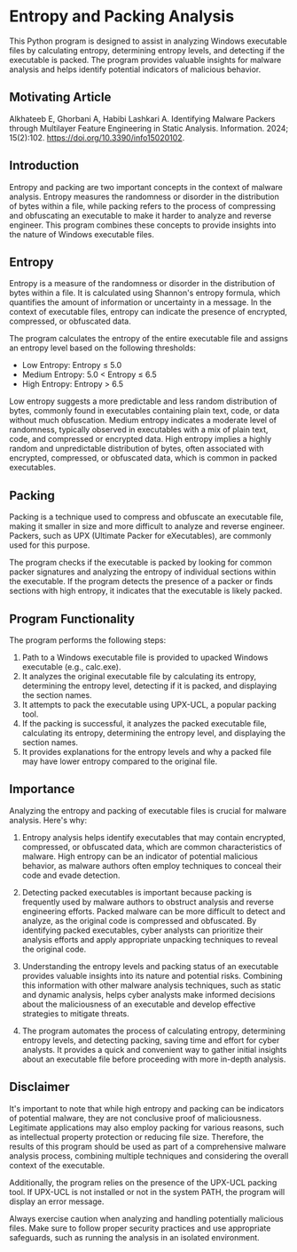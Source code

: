 # Entropy and Packing Analysis

This Python program is designed to assist in analyzing Windows executable files by calculating entropy, determining entropy levels, and detecting if the executable is packed. The program provides valuable insights for malware analysis and helps identify potential indicators of malicious behavior.

## Motivating Article
Alkhateeb E, Ghorbani A, Habibi Lashkari A. Identifying Malware Packers through Multilayer Feature Engineering in Static Analysis. Information. 2024; 15(2):102. https://doi.org/10.3390/info15020102.

## Introduction
Entropy and packing are two important concepts in the context of malware analysis. Entropy measures the randomness or disorder in the distribution of bytes within a file, while packing refers to the process of compressing and obfuscating an executable to make it harder to analyze and reverse engineer. This program combines these concepts to provide insights into the nature of Windows executable files.

## Entropy
Entropy is a measure of the randomness or disorder in the distribution of bytes within a file. It is calculated using Shannon's entropy formula, which quantifies the amount of information or uncertainty in a message. In the context of executable files, entropy can indicate the presence of encrypted, compressed, or obfuscated data.

The program calculates the entropy of the entire executable file and assigns an entropy level based on the following thresholds:
- Low Entropy: Entropy ≤ 5.0
- Medium Entropy: 5.0 < Entropy ≤ 6.5
- High Entropy: Entropy > 6.5

Low entropy suggests a more predictable and less random distribution of bytes, commonly found in executables containing plain text, code, or data without much obfuscation. Medium entropy indicates a moderate level of randomness, typically observed in executables with a mix of plain text, code, and compressed or encrypted data. High entropy implies a highly random and unpredictable distribution of bytes, often associated with encrypted, compressed, or obfuscated data, which is common in packed executables.

## Packing
Packing is a technique used to compress and obfuscate an executable file, making it smaller in size and more difficult to analyze and reverse engineer. Packers, such as UPX (Ultimate Packer for eXecutables), are commonly used for this purpose.

The program checks if the executable is packed by looking for common packer signatures and analyzing the entropy of individual sections within the executable. If the program detects the presence of a packer or finds sections with high entropy, it indicates that the executable is likely packed.

## Program Functionality
The program performs the following steps:

1. Path to a Windows executable file is provided to upacked Windows executable (e.g., calc.exe).
2. It analyzes the original executable file by calculating its entropy, determining the entropy level, detecting if it is packed, and displaying the section names.
3. It attempts to pack the executable using UPX-UCL, a popular packing tool.
4. If the packing is successful, it analyzes the packed executable file, calculating its entropy, determining the entropy level, and displaying the section names.
5. It provides explanations for the entropy levels and why a packed file may have lower entropy compared to the original file.

## Importance
Analyzing the entropy and packing of executable files is crucial for malware analysis. Here's why:

1. Entropy analysis helps identify executables that may contain encrypted, compressed, or obfuscated data, which are common characteristics of malware. High entropy can be an indicator of potential malicious behavior, as malware authors often employ techniques to conceal their code and evade detection.

2. Detecting packed executables is important because packing is frequently used by malware authors to obstruct analysis and reverse engineering efforts. Packed malware can be more difficult to detect and analyze, as the original code is compressed and obfuscated. By identifying packed executables, cyber analysts can prioritize their analysis efforts and apply appropriate unpacking techniques to reveal the original code.

3. Understanding the entropy levels and packing status of an executable provides valuable insights into its nature and potential risks. Combining this information with other malware analysis techniques, such as static and dynamic analysis, helps cyber analysts make informed decisions about the maliciousness of an executable and develop effective strategies to mitigate threats.

4. The program automates the process of calculating entropy, determining entropy levels, and detecting packing, saving time and effort for cyber analysts. It provides a quick and convenient way to gather initial insights about an executable file before proceeding with more in-depth analysis.

## Disclaimer
It's important to note that while high entropy and packing can be indicators of potential malware, they are not conclusive proof of maliciousness. Legitimate applications may also employ packing for various reasons, such as intellectual property protection or reducing file size. Therefore, the results of this program should be used as part of a comprehensive malware analysis process, combining multiple techniques and considering the overall context of the executable.

Additionally, the program relies on the presence of the UPX-UCL packing tool. If UPX-UCL is not installed or not in the system PATH, the program will display an error message.

Always exercise caution when analyzing and handling potentially malicious files. Make sure to follow proper security practices and use appropriate safeguards, such as running the analysis in an isolated environment.
